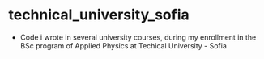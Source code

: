 # technical_university_sofia

- Code i wrote in several university courses, during my enrollment in the BSc program of Applied Physics at Techical University - Sofia

